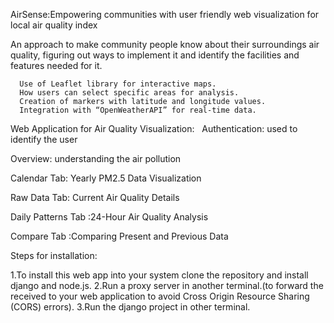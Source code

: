 AirSense:Empowering communities with user friendly web visualization for local air quality index

An approach to make community people know about their surroundings air quality, figuring out ways to implement it and identify the facilities and features needed for it.

      Use of Leaflet library for interactive maps.
      How users can select specific areas for analysis.
      Creation of markers with latitude and longitude values.
      Integration with “OpenWeatherAPI” for real-time data.
      
Web Application for Air Quality Visualization:
  Authentication: used to identify the user
  
  Overview: understanding the air pollution
  
  Calendar Tab: Yearly PM2.5 Data Visualization
  
  Raw Data Tab: Current Air Quality Details
  
  Daily Patterns Tab :24-Hour Air Quality Analysis
  
  Compare Tab :Comparing Present and Previous Data 

Steps for installation:

1.To install this web app into your system clone the repository and install django and node.js.
2.Run a proxy server in another terminal.(to forward the received to your web application to avoid Cross Origin Resource Sharing (CORS) errors).
3.Run the django project in other terminal.
